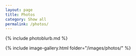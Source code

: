 ```yaml
---
layout: page
title: Photos
category: Show all
permalink: /photos/
---
```


{% include photoblurb.md %}

{% include image-gallery.html folder="/images/photos/" %}

